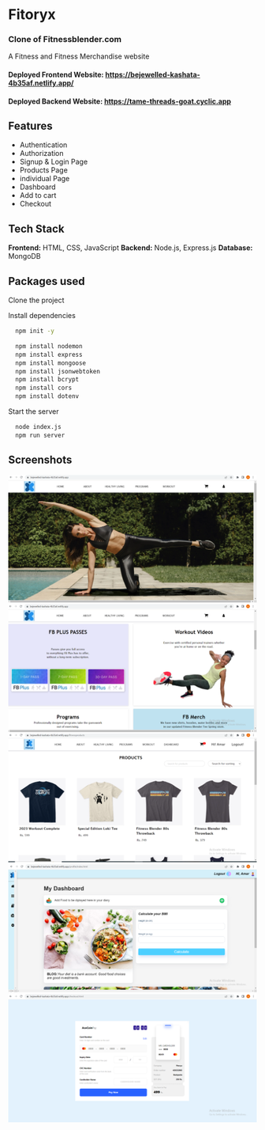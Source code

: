 # Fitoryx
### Clone of Fitnessblender.com

A Fitness and Fitness Merchandise website

#### Deployed Frontend Website: https://bejewelled-kashata-4b35af.netlify.app/

#### Deployed Backend Website: https://tame-threads-goat.cyclic.app

## Features

- Authentication
- Authorization
- Signup & Login Page
- Products Page
- individual Page
- Dashboard
- Add to cart
- Checkout

## Tech Stack

**Frontend:** HTML, CSS, JavaScript 
**Backend:** Node.js, Express.js
**Database:** MongoDB

## Packages used

Clone the project


Install dependencies

```bash
  npm init -y
```

```bash
  npm install nodemon 
  npm install express
  npm install mongoose
  npm install jsonwebtoken
  npm install bcrypt
  npm install cors
  npm install dotenv
```

Start the server

```bash
  node index.js
  npm run server
```

## Screenshots

![Screenshot](Homepage.png)
![Screenshot](Merch.png)
![Screenshot](Products.png)
![Screenshot](Dashboard.png)
![Screenshot](Checkout.png)

